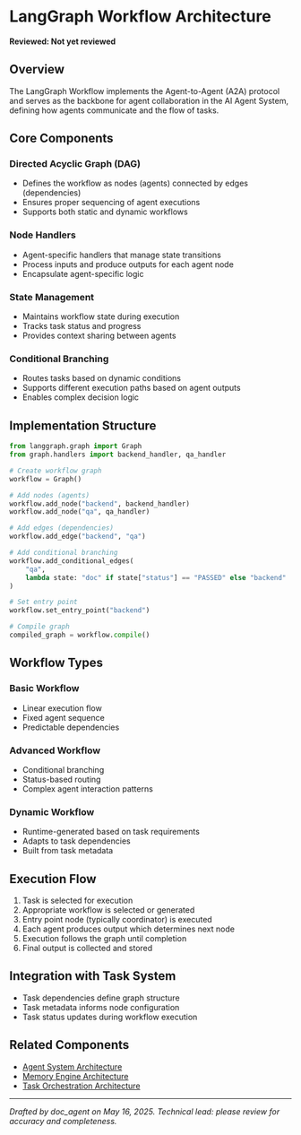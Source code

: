 # LangGraph Workflow Architecture
**Reviewed: Not yet reviewed**

## Overview

The LangGraph Workflow implements the Agent-to-Agent (A2A) protocol and serves as the backbone for agent collaboration in the AI Agent System, defining how agents communicate and the flow of tasks.

## Core Components

### Directed Acyclic Graph (DAG)
- Defines the workflow as nodes (agents) connected by edges (dependencies)
- Ensures proper sequencing of agent executions
- Supports both static and dynamic workflows

### Node Handlers
- Agent-specific handlers that manage state transitions
- Process inputs and produce outputs for each agent node
- Encapsulate agent-specific logic

### State Management
- Maintains workflow state during execution
- Tracks task status and progress
- Provides context sharing between agents

### Conditional Branching
- Routes tasks based on dynamic conditions
- Supports different execution paths based on agent outputs
- Enables complex decision logic

## Implementation Structure

```python
from langgraph.graph import Graph
from graph.handlers import backend_handler, qa_handler

# Create workflow graph
workflow = Graph()

# Add nodes (agents)
workflow.add_node("backend", backend_handler)
workflow.add_node("qa", qa_handler)

# Add edges (dependencies)
workflow.add_edge("backend", "qa")

# Add conditional branching
workflow.add_conditional_edges(
    "qa",
    lambda state: "doc" if state["status"] == "PASSED" else "backend"
)

# Set entry point
workflow.set_entry_point("backend")

# Compile graph
compiled_graph = workflow.compile()
```

## Workflow Types

### Basic Workflow
- Linear execution flow
- Fixed agent sequence
- Predictable dependencies

### Advanced Workflow
- Conditional branching
- Status-based routing
- Complex agent interaction patterns

### Dynamic Workflow
- Runtime-generated based on task requirements
- Adapts to task dependencies
- Built from task metadata

## Execution Flow

1. Task is selected for execution
2. Appropriate workflow is selected or generated
3. Entry point node (typically coordinator) is executed
4. Each agent produces output which determines next node
5. Execution follows the graph until completion
6. Final output is collected and stored

## Integration with Task System

- Task dependencies define graph structure
- Task metadata informs node configuration
- Task status updates during workflow execution

## Related Components
- [Agent System Architecture](agent-system-architecture.md)
- [Memory Engine Architecture](memory-engine-architecture.md)
- [Task Orchestration Architecture](task-orchestration-architecture.md)

---
*Drafted by doc_agent on May 16, 2025. Technical lead: please review for accuracy and completeness.*